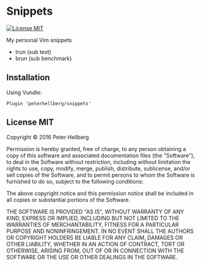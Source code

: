 # Snippets

[![License MIT](https://img.shields.io/badge/license-MIT-lightgrey.svg?style=flat)](https://github.com/peterhellberg/snippets#license-mit)

My personal Vim snippets

 - trun (sub test)
 - brun (sub benchmark)

## Installation

Using Vundle:

```
Plugin 'peterhellberg/snippets'
```

## License MIT

Copyright © 2016 Peter Hellberg

Permission is hereby granted, free of charge, to any person obtaining
a copy of this software and associated documentation files (the "Software"),
to deal in the Software without restriction, including without limitation
the rights to use, copy, modify, merge, publish, distribute, sublicense,
and/or sell copies of the Software, and to permit persons to whom the
Software is furnished to do so, subject to the following conditions:

The above copyright notice and this permission notice shall be included
in all copies or substantial portions of the Software.

THE SOFTWARE IS PROVIDED "AS IS", WITHOUT WARRANTY OF ANY KIND,
EXPRESS OR IMPLIED, INCLUDING BUT NOT LIMITED TO THE WARRANTIES
OF MERCHANTABILITY, FITNESS FOR A PARTICULAR PURPOSE AND NONINFRINGEMENT.
IN NO EVENT SHALL THE AUTHORS OR COPYRIGHT HOLDERS BE LIABLE FOR ANY CLAIM,
DAMAGES OR OTHER LIABILITY, WHETHER IN AN ACTION OF CONTRACT,
TORT OR OTHERWISE, ARISING FROM, OUT OF OR IN CONNECTION WITH THE SOFTWARE
OR THE USE OR OTHER DEALINGS IN THE SOFTWARE.
